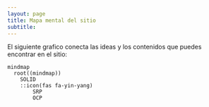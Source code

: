 ```yaml
---
layout: page
title: Mapa mental del sitio
subtitle: 
---
```



El siguiente grafico conecta las ideas y los contenidos que puedes encontrar en el sitio:

```mermaid
mindmap
  root((mindmap))
    SOLID
    ::icon(fas fa-yin-yang)
        SRP
        OCP
```  